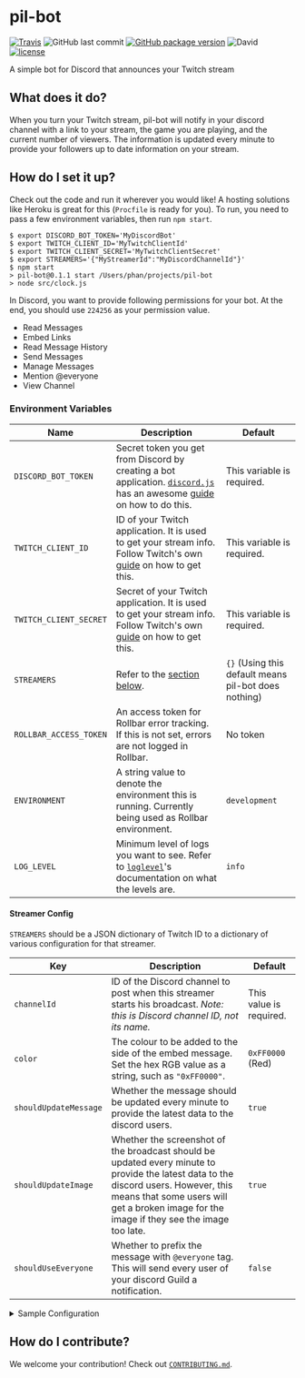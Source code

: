 # pil-bot

[![Travis](https://img.shields.io/travis/hanpeter/pil-bot.svg?logo=travis)](https://travis-ci.org/hanpeter/pil-bot)
![GitHub last commit](https://img.shields.io/github/last-commit/hanpeter/pil-bot.svg?logo=github)
[![GitHub package version](https://img.shields.io/github/package-json/v/hanpeter/pil-bot.svg?logo=github)](package.json)
![David](https://img.shields.io/david/hanpeter/pil-bot.svg)
[![license](https://img.shields.io/github/license/hanpeter/pil-bot.svg)](LICENSE)

A simple bot for Discord that announces your Twitch stream

## What does it do?
When you turn your Twitch stream, pil-bot will notify in your discord channel with a link to your stream, the game you are playing, and the current number of viewers.
The information is updated every minute to provide your followers up to date information on your stream.

## How do I set it up?
Check out the code and run it wherever you would like! A hosting solutions like Heroku is great for this (`Procfile` is ready for you).
To run, you need to pass a few environment variables, then run `npm start`.

```shell
$ export DISCORD_BOT_TOKEN='MyDiscordBot'
$ export TWITCH_CLIENT_ID='MyTwitchClientId'
$ export TWITCH_CLIENT_SECRET='MyTwitchClientSecret'
$ export STREAMERS='{"MyStreamerId":"MyDiscordChannelId"}'
$ npm start
> pil-bot@0.1.1 start /Users/phan/projects/pil-bot
> node src/clock.js
```

In Discord, you want to provide following permissions for your bot. At the end, you should use `224256` as your permission value.
* Read Messages
* Embed Links
* Read Message History
* Send Messages
* Manage Messages
* Mention @everyone
* View Channel

### Environment Variables
|Name|Description|Default|
|----|-----------|-------|
|`DISCORD_BOT_TOKEN`|Secret token you get from Discord by creating a bot application. [`discord.js`](https://discord.js.org/) has an awesome [guide](https://discordjs.guide/#/preparations/setting-up-a-bot-application) on how to do this.|This variable is required.|
|`TWITCH_CLIENT_ID`|ID of your Twitch application. It is used to get your stream info. Follow Twitch's own [guide](https://dev.twitch.tv/docs/authentication/#registration) on how to get this.|This variable is required.|
|`TWITCH_CLIENT_SECRET`|Secret of your Twitch application. It is used to get your stream info. Follow Twitch's own [guide](https://dev.twitch.tv/docs/authentication/#registration) on how to get this.|This variable is required.|
|`STREAMERS`|Refer to the [section below](#streamer-config).|`{}` (Using this default means pil-bot does nothing)|
|`ROLLBAR_ACCESS_TOKEN`|An access token for Rollbar error tracking. If this is not set, errors are not logged in Rollbar.|No token|
|`ENVIRONMENT`|A string value to denote the environment this is running. Currently being used as Rollbar environment.|`development`|
|`LOG_LEVEL`|Minimum level of logs you want to see. Refer to [`loglevel`](https://github.com/pimterry/loglevel)'s documentation on what the levels are.|`info`|

#### Streamer Config
`STREAMERS` should be a JSON dictionary of Twitch ID to a dictionary of various configuration for that streamer.

|Key|Description|Default|
|---|-----------|-------|
|`channelId`|ID of the Discord channel to post when this streamer starts his broadcast. *Note: this is Discord channel ID, not its name.*|This value is required.|
|`color`|The colour to be added to the side of the embed message. Set the hex RGB value as a string, such as `"0xFF0000"`.|`0xFF0000` (Red)|
|`shouldUpdateMessage`|Whether the message should be updated every minute to provide the latest data to the discord users.|`true`|
|`shouldUpdateImage`|Whether the screenshot of the broadcast should be updated every minute to provide the latest data to the discord users. However, this means that some users will get a broken image for the image if they see the image too late.|`true`|
|`shouldUseEveryone`|Whether to prefix the message with `@everyone` tag. This will send every user of your discord Guild a notification.|`false`|

<details>
    <summary>Sample Configuration</summary>

```json
{
    "twitchplayspokemon": {
        "channelId": "12345",
        "color": "0x1A1AFF",
        "shouldUpdateMessage": true,
        "shouldUpdateImage": false,
        "shouldUseEveryone": false
    }
}
```
</details>

## How do I contribute?
We welcome your contribution! Check out [`CONTRIBUTING.md`](.github/CONTRIBUTING.md).
